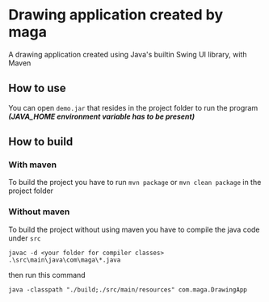 # Drawing application created by maga

A drawing application created using Java's builtin Swing UI library, with Maven


## How to use
You can open ```demo.jar``` that resides in the project folder to run the program 
***(JAVA_HOME environment variable has to be present)***

## How to build
### With maven
To build the project you have to run
```mvn package``` or ```mvn clean package``` in the project folder

### Without maven
To build the project without using maven you have to compile the java code under `src`
```console
javac -d <your folder for compiler classes> .\src\main\java\com\maga\*.java
```
then run this command
```console
java -classpath "./build;./src/main/resources" com.maga.DrawingApp
```